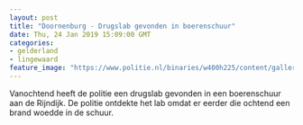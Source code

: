 ```yaml
---
layout: post
title: "Doornenburg - Drugslab gevonden in boerenschuur"
date: Thu, 24 Jan 2019 15:09:00 GMT
categories: 
- gelderland 
- lingewaard 
feature_image: "https://www.politie.nl/binaries/w400h225/content/gallery/politie/stockfotos/drugs/drugslab.jpg"
---
```


Vanochtend heeft de politie een drugslab gevonden in een boerenschuur aan de Rijndijk. De politie ontdekte het lab omdat er eerder die ochtend een brand woedde in de schuur.
